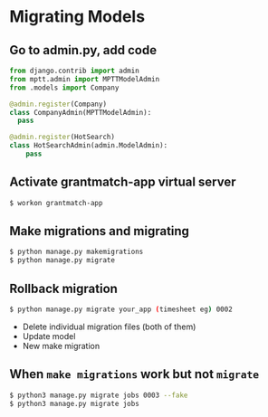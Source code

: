 # Migrating Models

## Go to admin.py, add code

```python
from django.contrib import admin
from mptt.admin import MPTTModelAdmin
from .models import Company

@admin.register(Company)
class CompanyAdmin(MPTTModelAdmin):
  pass

@admin.register(HotSearch)
class HotSearchAdmin(admin.ModelAdmin):
    pass
```

## Activate grantmatch-app virtual server

```bash
$ workon grantmatch-app
```

## Make migrations and migrating

```bash
$ python manage.py makemigrations
$ python manage.py migrate
```

## Rollback migration

```bash
$ python manage.py migrate your_app (timesheet eg) 0002
```

* Delete individual migration files \(both of them\)
* Update model 
* New make migration

## When `make migrations` work but not `migrate`

```bash
$ python3 manage.py migrate jobs 0003 --fake
$ python3 manage.py migrate jobs
```

